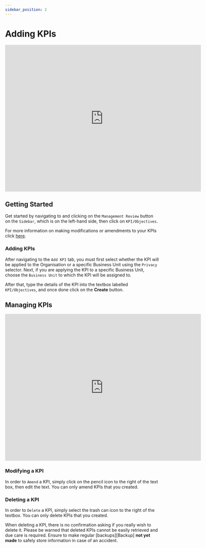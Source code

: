 ```yaml
---
sidebar_position: 2
---
```


# Adding KPIs

<iframe width="640" height="480" src="https://www.youtube.com/embed/mvycNHbVDxY" title="Create a KPI" alt="07-02 - Management Reviews - Add KPI (Video)" frameborder="0" allow="accelerometer; clipboard-write; encrypted-media; gyroscope; picture-in-picture; fullscreen" allowfullscreen></iframe>

## Getting Started

Get started by navigating to and clicking on the `Management Review` button on the `Sidebar`, which is on the left-hand side, then click on `KPI/Objectives`.

For more information on making modifications or amendments to your KPIs click [here][KPI Action].

### Adding KPIs

After navigating to the `Add KPI` tab, you must first select whether the KPI will be applied to the Organisation or a specific Business Unit using the `Privacy` selector. Next, if you are applying the KPI to a specific Business Unit, choose the `Business Unit` to which the KPI will be assigned to. 

After that, type the details of the KPI into the textbox labelled `KPI/Objectives`, and once done click on the **Create** button.

## Managing KPIs

<iframe width="640" height="480" src="https://www.youtube.com/embed/yMqZu3WK4r4" title="Managing KPIs" alt="07-04 - KPI - Amend, Delete (Video)" frameborder="0" allow="accelerometer; clipboard-write; encrypted-media; gyroscope; picture-in-picture; fullscreen" allowfullscreen></iframe>

### Modifying a KPI

In order to `Amend` a KPI, simply click on the pencil icon to the right of the text box, then edit the text. You can only amend KPIs that you created.

### Deleting a KPI

In order to `Delete` a KPI, simply select the trash can icon to the right of the textbox. You can only delete KPIs that you created.

When deleting a KPI, there is no confirmation asking if you really wish to delete it. Please be warned that deleted KPIs cannot be easily retrieved and due care is required. Ensure to make regular [backups][Backup] **not yet made** to safely store information in case of an accident.

[KPI Action]: #managing-kpis